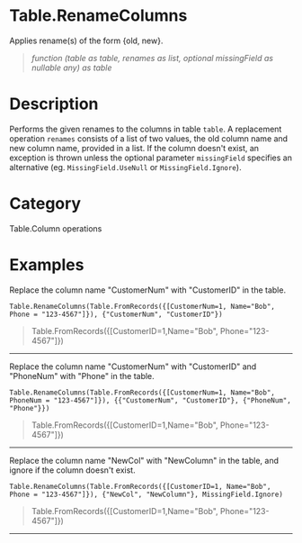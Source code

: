 ﻿# Table.RenameColumns
Applies rename(s) of the form {old, new}.
> _function (table as table, renames as list, optional missingField as nullable any) as table_
# Description 
Performs the given renames to the columns in table <code>table</code>. A replacement operation <code>renames</code> consists of a list of two values, the old column name and new column name, provided in a list.
    If the column doesn't exist, an exception is thrown unless the optional parameter <code>missingField</code> specifies an alternative (eg. <code>MissingField.UseNull</code> or <code>MissingField.Ignore</code>).
# Category 
Table.Column operations
# Examples 
Replace the column name "CustomerNum" with "CustomerID" in the table.
```
Table.RenameColumns(Table.FromRecords({[CustomerNum=1, Name="Bob", Phone = "123-4567"]}), {"CustomerNum", "CustomerID"})
```
> Table.FromRecords({[CustomerID=1,Name="Bob", Phone="123-4567"]})
***
Replace the column name "CustomerNum" with "CustomerID" and "PhoneNum" with "Phone" in the table.
```
Table.RenameColumns(Table.FromRecords({[CustomerNum=1, Name="Bob", PhoneNum = "123-4567"]}), {{"CustomerNum", "CustomerID"}, {"PhoneNum", "Phone"}})
```
> Table.FromRecords({[CustomerID=1,Name="Bob", Phone="123-4567"]})
***
Replace the column name "NewCol" with "NewColumn" in the table, and ignore if the column doesn't exist.
```
Table.RenameColumns(Table.FromRecords({[CustomerID=1, Name="Bob", Phone = "123-4567"]}), {"NewCol", "NewColumn"}, MissingField.Ignore)
```
> Table.FromRecords({[CustomerID=1,Name="Bob", Phone="123-4567"]})
***
